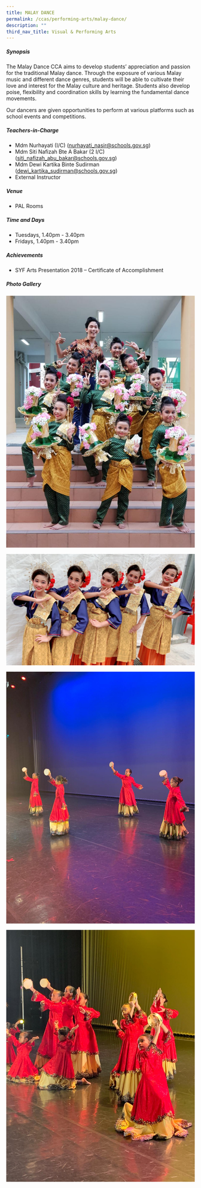 ```yaml
---
title: MALAY DANCE
permalink: /ccas/performing-arts/malay-dance/
description: ""
third_nav_title: Visual & Performing Arts
---
```



##### **Synopsis**
The Malay Dance CCA aims to develop students’ appreciation and passion for the traditional Malay dance. Through the exposure of various Malay music and different dance genres, students will be able to cultivate their love and interest for the Malay culture and heritage. Students also develop poise, flexibility and coordination skills by learning the fundamental dance movements. 

Our dancers are given opportunities to perform at various platforms such as school events and competitions. 

##### **Teachers-in-Charge**
* Mdm Nurhayati (I/C) (nurhayati_nasir@schools.gov.sg)
* Mdm Siti Nafizah Bte A Bakar (2 I/C) (siti_nafizah_abu_bakar@schools.gov.sg)
* Mdm Dewi Kartika Binte Sudirman (dewi_kartika_sudirman@schools.gov.sg)
* External Instructor

##### **Venue**
* PAL Rooms

##### **Time and Days**
* Tuesdays, 1.40pm - 3.40pm
* Fridays, 1.40pm - 3.40pm

##### **Achievements**
* SYF Arts Presentation 2018 – Certificate of Accomplishment

##### **Photo Gallery**
![](/images/CCAs/Malay%20Dance/Malay%20Dance_Photo%201_2018.jpeg)

![](/images/CCAs/Malay%20Dance/Malay%20Dance_Photo%202_2019.jpeg)

![](/images/CCAs/Malay%20Dance/Malay%20Dance_Photo%203_2020.jpeg)

![](/images/CCAs/Malay%20Dance/Malay%20Dance_Photo%204_2020.jpeg)